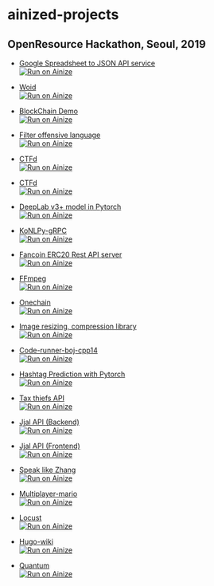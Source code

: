 # ainized-projects

## OpenResource Hackathon, Seoul, 2019

* [Google Spreadsheet to JSON API service](https://github.com/Dilrong/gsx2json)  
[![Run on Ainize](https://ainize.ai/static/images/run_on_ainize_button.svg)](https://ainize.web.app/redirect?git_repo=github.com/Dilrong/gsx2json)   

* [Woid](https://github.com/seongjinkime/woid)  
[![Run on Ainize](https://ainize.ai/static/images/run_on_ainize_button.svg)](https://ainize.web.app/redirect?git_repo=github.com/seongjinkime/woid)

* [BlockChain Demo](https://github.com/hibuz/blockchain-java)  
[![Run on Ainize](https://ainize.ai/static/images/run_on_ainize_button.svg)](https://ainize.web.app/redirect?git_repo=github.com/hibuz/blockchain-java)

* [Filter offensive language](https://github.com/hjh010501/appropriate-filetering)  
[![Run on Ainize](https://ainize.ai/static/images/run_on_ainize_button.svg)](http://104.154.113.3/)

* [CTFd](https://github.com/lenox24/CTFd)  
[![Run on Ainize](https://ainize.ai/static/images/run_on_ainize_button.svg)](https://ainize.web.app/redirect?git_repo=github.com/lenox24/CTFd)  

* [CTFd](https://github.com/namkiseung/CTFd)  
[![Run on Ainize](https://ainize.ai/static/images/run_on_ainize_button.svg)](https://ainize.web.app/redirect?git_repo=github.com/namkiseung/CTFd)  

* [DeepLab v3+ model in Pytorch](https://github.com/jaemin93/pytorch-deeplab-xception)  
[![Run on Ainize](https://ainize.ai/static/images/run_on_ainize_button.svg)](https://ainize.web.app/redirect?git_repo=github.com/jaemin93/pytorch-deeplab-xception)  

* [KoNLPy-gRPC](https://github.com/minhoryang/KoNLPy-gRPC)  
[![Run on Ainize](https://ainize.ai/static/images/run_on_ainize_button.svg)](https://ainize.web.app/redirect?git_repo=github.com/minhoryang/KoNLPy-gRPC)  

* [Fancoin ERC20 Rest API server](https://github.com/leekt216/vvisp-afan)  
[![Run on Ainize](https://www.ainize.ai/static/images/run_on_ainize_button.svg)](https://ainize.web.app/redirect?git_repo=github.com/leekt216/vvisp-afan)  

* [FFmpeg](https://github.com/moonchanyong/ffmpeg.js)  
[![Run on Ainize](https://ainize.ai/static/images/run_on_ainize_button.svg)](https://ainize.ai/deployment/moonchanyong/ffmpeg-js)  

* [Onechain](https://github.com/lukepark327/onechain)  
[![Run on Ainize](https://ainize.ai/static/images/run_on_ainize_button.svg)](https://ainize.web.app/redirect?git_repo=github.com/lukepark327/onechain)  

* [Image resizing, compression library](https://github.com/KiyeopYang/jimp)  
[![Run on Ainize](https://ainize.ai/static/images/run_on_ainize_button.svg)](https://ainize.web.app/redirect?git_repo=github.com/KiyeopYang/jimp)  

* [Code-runner-boj-cpp14](https://github.com/boj-vs-code/code-runner/tree/master/boj/dockerfiles/cpp14)  
[![Run on Ainize](https://www.ainize.ai/static/images/run_on_ainize_button.svg)](https://ainize.web.app/redirect?git_repo=github.com/boj-vs-code/code-runner/boj/dockerfiles/cpp14)  

* [Hashtag Prediction with Pytorch](https://github.com/monologg/hashtag-prediction-pytorch)  
[![Run on Ainize](https://ainize.ai/static/images/run_on_ainize_button.svg)](https://ainize.web.app/redirect?git_repo=github.com/monologg/hashtag-prediction-pytorch)  

* [Tax thiefs API](https://github.com/hannut91/tax-thiefs-api)  
[![Run on Ainize](https://ainize.ai/static/images/run_on_ainize_button.svg)](https://endpoint.ainize.ai/hannut91/tax-thiefs-api/thiefs)  

* [Jjal API (Backend)](https://github.com/gyuha/jjal-api)  
[![Run on Ainize](https://www.ainize.ai/static/images/run_on_ainize_button.svg)](https://ainize.web.app/redirect?git_repo=github.com/gyuha/jjal-api)  
* [Jjal API (Frontend)](https://github.com/gyuha/jjal)  
[![Run on Ainize](https://www.ainize.ai/static/images/run_on_ainize_button.svg)](https://ainize.web.app/redirect?git_repo=github.com/gyuha/jjal)  

* [Speak like Zhang](https://github.com/seongahjo/speak_like_zhang)  
[![Run on Ainize](https://ainize.ai/static/images/run_on_ainize_button.svg)](http://34.69.120.34)  

* [Multiplayer-mario](https://github.com/koldbreww/multiplayer-mario)  
[![Run on Ainize](https://ainize.ai/static/images/run_on_ainize_button.svg)](https://ainize.web.app/redirect?git_repo=github.com/koldbreww/multiplayer-mario)  

* [Locust](https://github.com/byunseob/OpenResourceHackathon)  
[![Run on Ainize](https://ainize.ai/static/images/run_on_ainize_button.svg)](http://34.67.222.84/locust/form)  

* [Hugo-wiki](https://github.com/seungjin/hugo-wiki)  
[![Run on Ainize](https://ainize.ai/static/images/run_on_ainize_button.svg)](http://34.84.67.31:80)  

* [Quantum](https://github.com/Lisayg/Quantum)  
[![Run on Ainize](https://ainize.ai/static/images/run_on_ainize_button.svg)](https://ainize.web.app/redirect?git_repo=github.com/Lisayg/Quantum)  
